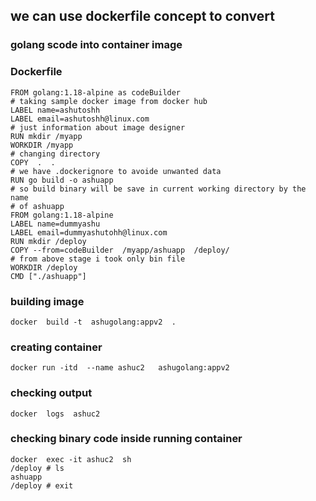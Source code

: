 ## we can use dockerfile concept to convert 

### golang scode into container image 

### Dockerfile

```
FROM golang:1.18-alpine as codeBuilder 
# taking sample docker image from docker hub 
LABEL name=ashutoshh
LABEL email=ashutoshh@linux.com
# just information about image designer 
RUN mkdir /myapp 
WORKDIR /myapp
# changing directory 
COPY  .  .  
# we have .dockerignore to avoide unwanted data 
RUN go build -o ashuapp
# so build binary will be save in current working directory by the name 
# of ashuapp 
FROM golang:1.18-alpine
LABEL name=dummyashu
LABEL email=dummyashutohh@linux.com 
RUN mkdir /deploy
COPY --from=codeBuilder  /myapp/ashuapp  /deploy/ 
# from above stage i took only bin file 
WORKDIR /deploy
CMD ["./ashuapp"]

```

### building image 

```
docker  build -t  ashugolang:appv2  .
```

### creating container 

```
docker run -itd  --name ashuc2   ashugolang:appv2  
```

### checking output 

```
docker  logs  ashuc2
```

### checking binary code inside running container 

```
docker  exec -it ashuc2  sh
/deploy # ls
ashuapp
/deploy # exit
```
